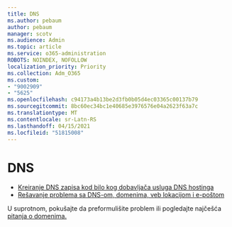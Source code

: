 ```yaml
---
title: DNS
ms.author: pebaum
author: pebaum
manager: scotv
ms.audience: Admin
ms.topic: article
ms.service: o365-administration
ROBOTS: NOINDEX, NOFOLLOW
localization_priority: Priority
ms.collection: Adm_O365
ms.custom:
- "9002909"
- "5625"
ms.openlocfilehash: c94173a4b13be2d3fb0b05d4ec03365c00137b79
ms.sourcegitcommit: 8bc60ec34bc1e40685e3976576e04a2623f63a7c
ms.translationtype: MT
ms.contentlocale: sr-Latn-RS
ms.lasthandoff: 04/15/2021
ms.locfileid: "51815008"
---
```

# <a name="dns"></a>DNS

- [Kreiranje DNS zapisa kod bilo kog dobavljača usluga DNS hostinga](https://docs.microsoft.com/microsoft-365/admin/get-help-with-domains/create-dns-records-at-any-dns-hosting-provider?view=o365-worldwide)
- [Rešavanje problema sa DNS-om, domenima, veb lokacijom i e-poštom](https://docs.microsoft.com/microsoft-365/admin/get-help-with-domains/find-and-fix-issues?view=o365-worldwide)

U suprotnom, pokušajte da preformulišite problem ili pogledajte najčešća [pitanja o domenima.](https://docs.microsoft.com/microsoft-365/admin/setup/domains-faq?view=o365-worldwide)
